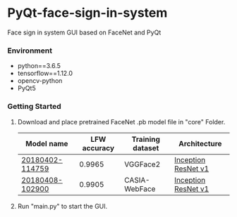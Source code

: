 # PyQt-face-sign-in-system

Face sign in system GUI based on FaceNet and PyQt

### Environment

- python==3.6.5
- tensorflow==1.12.0
- opencv-python
- PyQt5

### Getting Started

1. Download and place pretrained FaceNet .pb model file in "core" Folder.

   | Model name                                                   | LFW accuracy | Training dataset | Architecture                                                 |
   | ------------------------------------------------------------ | ------------ | ---------------- | ------------------------------------------------------------ |
   | [20180402-114759](https://drive.google.com/open?id=1EXPBSXwTaqrSC0OhUdXNmKSh9qJUQ55-) | 0.9965       | VGGFace2         | [Inception ResNet v1](https://github.com/davidsandberg/facenet/blob/master/src/models/inception_resnet_v1.py) |
   | [20180408-102900](https://drive.google.com/open?id=1R77HmFADxe87GmoLwzfgMu_HY0IhcyBz) | 0.9905       | CASIA-WebFace    | [Inception ResNet v1](https://github.com/davidsandberg/facenet/blob/master/src/models/inception_resnet_v1.py) |

4. Run "main.py" to start the GUI.

